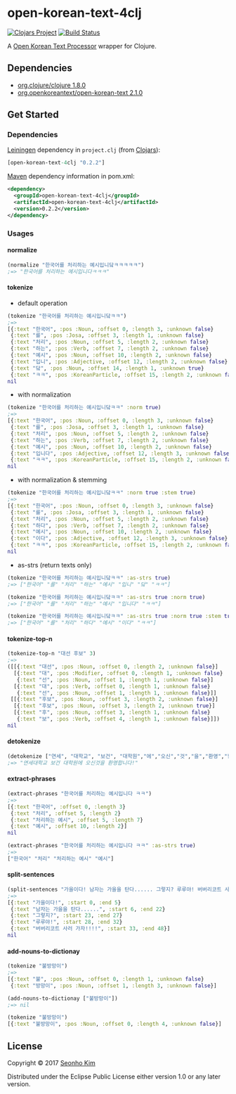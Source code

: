 # open-korean-text-4clj 
[![Clojars Project](https://img.shields.io/clojars/v/open-korean-text-4clj.svg)](https://clojars.org/open-korean-text-4clj)
[![Build Status](https://travis-ci.org/open-korean-text/open-korean-text-4clj.svg?branch=master)](https://travis-ci.org/open-korean-text/open-korean-text-4clj)

A [Open Korean Text Processor](https://github.com/open-korean-text/open-korean-text) wrapper for Clojure. 


## Dependencies

* [org.clojure/clojure 1.8.0](https://github.com/clojure/clojure/releases/tag/clojure-1.8.0)
* [org.openkoreantext/open-korean-text 2.1.0](https://github.com/open-korean-text/open-korean-text/releases/tag/open-korean-text-2.1.0)


## Get Started

### Dependencies

[Leiningen](https://leiningen.org) dependency in `project.clj` (from [Clojars](https://clojars.org/open-korean-text-4clj)): 

```clojure
[open-korean-text-4clj "0.2.2"]
```

[Maven](http://maven.apache.org/) dependency information in pom.xml:
```xml
<dependency>
  <groupId>open-korean-text-4clj</groupId>
  <artifactId>open-korean-text-4clj</artifactId>
  <version>0.2.2</version>
</dependency>
```

### Usages

#### normalize

```clojure
(normalize "한국어를 처리하는 예시입니닼ㅋㅋㅋㅋㅋ")
;=> "한국어를 처리하는 예시입니다ㅋㅋㅋ"
```

#### tokenize

* default operation
```clojure
(tokenize "한국어를 처리하는 예시입니닼ㅋㅋ")
;=> 
[{:text "한국어", :pos :Noun, :offset 0, :length 3, :unknown false}
 {:text "를", :pos :Josa, :offset 3, :length 1, :unknown false}
 {:text "처리", :pos :Noun, :offset 5, :length 2, :unknown false}
 {:text "하는", :pos :Verb, :offset 7, :length 2, :unknown false}
 {:text "예시", :pos :Noun, :offset 10, :length 2, :unknown false}
 {:text "입니", :pos :Adjective, :offset 12, :length 2, :unknown false}
 {:text "닼", :pos :Noun, :offset 14, :length 1, :unknown true}
 {:text "ㅋㅋ", :pos :KoreanParticle, :offset 15, :length 2, :unknown false}]
nil
```

* with normalization
```clojure
(tokenize "한국어를 처리하는 예시입니닼ㅋㅋ" :norm true)
;=>
[{:text "한국어", :pos :Noun, :offset 0, :length 3, :unknown false}
 {:text "를", :pos :Josa, :offset 3, :length 1, :unknown false}
 {:text "처리", :pos :Noun, :offset 5, :length 2, :unknown false}
 {:text "하는", :pos :Verb, :offset 7, :length 2, :unknown false}
 {:text "예시", :pos :Noun, :offset 10, :length 2, :unknown false}
 {:text "입니다", :pos :Adjective, :offset 12, :length 3, :unknown false}
 {:text "ㅋㅋ", :pos :KoreanParticle, :offset 15, :length 2, :unknown false}]
nil
```

* with normalization & stemming
```clojure
(tokenize "한국어를 처리하는 예시입니닼ㅋㅋ" :norm true :stem true)
;=> 
[{:text "한국어", :pos :Noun, :offset 0, :length 3, :unknown false}
 {:text "를", :pos :Josa, :offset 3, :length 1, :unknown false}
 {:text "처리", :pos :Noun, :offset 5, :length 2, :unknown false}
 {:text "하다", :pos :Verb, :offset 7, :length 2, :unknown false}
 {:text "예시", :pos :Noun, :offset 10, :length 2, :unknown false}
 {:text "이다", :pos :Adjective, :offset 12, :length 3, :unknown false}
 {:text "ㅋㅋ", :pos :KoreanParticle, :offset 15, :length 2, :unknown false}]
nil
```

* as-strs (return texts only)
```clojure
(tokenize "한국어를 처리하는 예시입니닼ㅋㅋ" :as-strs true)
;=> ["한국어" "를" "처리" "하는" "예시" "입니" "닼" "ㅋㅋ"]

(tokenize "한국어를 처리하는 예시입니닼ㅋㅋ" :as-strs true :norm true)
;=> ["한국어" "를" "처리" "하는" "예시" "입니다" "ㅋㅋ"]

(tokenize "한국어를 처리하는 예시입니닼ㅋㅋ" :as-strs true :norm true :stem true)
;=> ["한국어" "를" "처리" "하다" "예시" "이다" "ㅋㅋ"]
```

#### tokenize-top-n
```clojure
(tokenize-top-n "대선 후보" 3)
;=> 
([[{:text "대선", :pos :Noun, :offset 0, :length 2, :unknown false}]
  [{:text "대", :pos :Modifier, :offset 0, :length 1, :unknown false}
   {:text "선", :pos :Noun, :offset 1, :length 1, :unknown false}]
  [{:text "대", :pos :Verb, :offset 0, :length 1, :unknown false}
   {:text "선", :pos :Noun, :offset 1, :length 1, :unknown false}]]
 [[{:text "후보", :pos :Noun, :offset 3, :length 2, :unknown false}]
  [{:text "후보", :pos :Noun, :offset 3, :length 2, :unknown true}]
  [{:text "후", :pos :Noun, :offset 3, :length 1, :unknown false}
   {:text "보", :pos :Verb, :offset 4, :length 1, :unknown false}]])
nil
```

#### detokenize
```clojure
(detokenize ["연세", "대학교", "보건", "대학원","에","오신","것","을","환영","합니다", "!"])
;=> "연세대학교 보건 대학원에 오신것을 환영합니다!"
```

#### extract-phrases
```clojure
(extract-phrases "한국어를 처리하는 예시입니다 ㅋㅋ")
;=> 
[{:text "한국어", :offset 0, :length 3}
 {:text "처리", :offset 5, :length 2}
 {:text "처리하는 예시", :offset 5, :length 7}
 {:text "예시", :offset 10, :length 2}]
nil

(extract-phrases "한국어를 처리하는 예시입니다 ㅋㅋ" :as-strs true)
;=> 
["한국어" "처리" "처리하는 예시" "예시"]
```

#### split-sentences
```clojure
(split-sentences "가을이다! 남자는 가을을 탄다...... 그렇지? 루루야! 버버리코트 사러 가자!!!!")
;=> 
[{:text "가을이다!", :start 0, :end 5}
 {:text "남자는 가을을 탄다......", :start 6, :end 22}
 {:text "그렇지?", :start 23, :end 27}
 {:text "루루야!", :start 28, :end 32}
 {:text "버버리코트 사러 가자!!!!", :start 33, :end 48}]
nil
```

#### add-nouns-to-dictionay
```clojure
(tokenize "불방망이")
;=> 
[{:text "불", :pos :Noun, :offset 0, :length 1, :unknown false} 
 {:text "방망이", :pos :Noun, :offset 1, :length 3, :unknown false}]

(add-nouns-to-dictionay ["불방망이"])
;=> nil

(tokenize "불방망이")
[{:text "불방망이", :pos :Noun, :offset 0, :length 4, :unknown false}]
```


## License

Copyright © 2017 [Seonho Kim](http://seonho.kim)

Distributed under the Eclipse Public License either version 1.0 or any later version.
